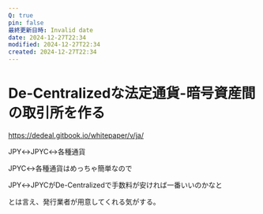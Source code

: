 ```yaml
---
Q: true
pin: false
最終更新日時: Invalid date
date: 2024-12-27T22:34
modified: 2024-12-27T22:34
created: 2024-12-27T22:34
---
```

# De-Centralizedな法定通貨-暗号資産間の取引所を作る

https://dedeal.gitbook.io/whitepaper/v/ja/

JPY↔︎JPYC↔︎各種通貨

JPYC↔︎各種通貨はめっちゃ簡単なので

JPY↔︎JPYCがDe-Centralizedで手数料が安ければ一番いいのかなと

とは言え、発行業者が用意してくれる気がする。